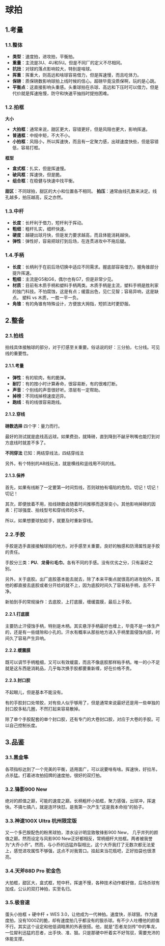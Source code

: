 # 球拍
## 1.考量
### 1.1.整体
- **类型**：速度拍，进攻拍，平衡拍。
- **重量**：主流是3U、4U和5U。但是不同厂的定义不尽相同。
- **抗扭**：对球的落点影响较大，特别是啥球。
- **挥重**：挥重大，则高远和啥球容易借力，但是挥速慢，而且吃体力。
- **保磅**：质保磅数影响球拍上线时候的信心。超磅毕竟没质保啊，玩的是心跳。
- **平衡点**：这直接影响头重感。头重球拍在杀球、高远和下压时可以借力，但是代价就是挥速拖慢，防守和快速平抽挡时提拍困难。
### 1.2.拍框
 **大小**
- **大拍框**：通常来说，甜区更大，容错更好，但是风阻也更大，影响挥速。
- **普通框**：中规中矩，不大不小。
- **小拍框**：风阻小，所以挥速快，而且有一定聚力感，出球速度快些，但是容错低，容易打框。

**框型**
- **盒式框**：扎实，但是挥速慢。
- **破风框**：挥速快，但是脆。
- **组合框**：在稳健与快速中找平衡。

**甜区**：不同球拍，甜区的大小和位置各不相同。
**拍压**：通常由线孔数来决定。线孔越多，拍压越高，反之亦然。

### 1.3.中杆
- **长度**：长杆利于借力，短杆利于挥动。
- **粗细**：粗杆扎实，细杆快速。
- **硬度**：越硬出球月快，但是发力要求越高，而且体能消耗越快。
- **弹性**：弹性好，容易把球打到后场，在连贯进攻中不拖后腿。
### 1.4.手柄
- **长度**：长柄利于在前后场切换中适应不同需求。握底部容易借力，握角锥部分提升挥速。
- **粗细**：主流是G5和G6，偶尔也有G7，但是非常少见。
- **材质**：目前有木质手柄和塑料手柄两类。木质手柄是主流，塑料手柄是胜利家的独门科技。不怕腐蚀，这是有点；缓震出色，见仁见智；容易异响，这是缺点。 塑料 vs 木质，一胜一平一负。
- **角锥**：有的角锥有特殊设计，方便放大拇指，短抓法时更舒服。

## 2.整备
### 2.1.拍线
拍线具体接触球的部分，对于打感至关重要。俗话说的好：三分拍，七分线。可见线的重要性。

#### 2.1.1.考量
- **弹性**：有的软肉，有的脆弹。
- **耐打**：有的按小时计算寿命，很容易断，有的很难打断。
- **声音**：个别线的声音很好听。漆层有一定帮助。
- **掉榜**：不同线掉榜速度迥异。
- **跑线**：有的线很容易跑线。
#### 2.1.2.穿线
**磅数选择**
四个字：量力而行。

最好的测试就是底线高远球。如果费劲，就降磅，直到降到不龇牙咧嘴也能打到对方底线时就差不多了。

**不同穿法**
已知：两结穿线法，四结穿线法

另外，有个特别的AB线玩法，就是横线和竖线用不同的线。

#### 2.1.3.保养
首先，如果有线断了一定要第一时间剪线，否则球拍有塌陷的危险。切记！切记！切记！

其次，即便放着不用，拍线磅数会随着时间推移而逐渐变小。其他影响掉磅的因素：打球强度、拍线型号和穿线师的水平。

所以，如果想要球拍趁手，就要及时重新穿线。

### 2.2.手胶
手胶是选手直接接触球拍的地方。对手感至关重要。良好的触感和防滑属性是手胶的责任。

手胶分三类：**PU**、**龙骨**和**毛巾**。各有不同的手感。没有优劣之分，只有喜好之别。

另外，关于底胶。出厂底胶基本能去就去，除了本来平衡点就很高的进攻拍外，其他的都直接去底胶或者分开给的就不上，因为底胶时间久了容易粘手柄，去不干净。

新拍到手的常规操作：去底胶，上打底膜，缠缓震膜，最后上手胶。

#### 2.2.1.打底膜
主要防止汗侵蚀手柄，特别是木柄。其实悬浮手柄最好也缠上，毕竟不是一体生产的，还是有一些缝隙和小孔的。汗水有概率从那些地方进入手柄里面侵蚀内部，时间久了容易产生异响。

#### 2.2.2.缓震膜
既可以调节手柄粗细，又可以有效缓震，而且不像底胶那样粘手柄。唯一的小不足就是这东西是消耗品，几乎每次换手胶都要重新缠，好在价格不贵。

#### 2.2.3.封口胶
不起眼儿，但是基本不能没有。

有的手胶封口处带胶，对有些人似乎够用了，但是通常来说最好还是用一些单独的封口胶多粘几圈，不然打起来容易散掉。

除了单个手胶配套的单个封口胶，还有专门的大卷封口胶，对应于大卷的手胶。可以自己控制长度。

## 3.品鉴
### 3.1.黑金隼
各项指标达到了一个完美的平衡，适用面广，可以说要啥有啥。挥速快，好拉吊，点杀猛。打着进攻拍招牌的速度拍，很好的双打拍。

### 3.2.锋影900 New
绝对的颜值之巅，可能的速度之巅。长柄粗杆小拍框，聚力感强，出球冲，挥速快。不搞七搞八，就是连环快怼。是我第一次产生“这是我本命拍”的拍子。

### 3.3.神速100X Ultra 杭州限定版
又一个多巴胺配色的粉黑球拍，漆水设计明显致敬锋影900 New， 几乎并列的颜值之巅。然而设定与风影900 New正好都相反，常柄细杆大拍框。两者被我誉为“大乔小乔”。然而，与小乔的迅猛炸裂相比，这个大乔我打了无数次都无法爱上，感觉进攻属性不够强，这点不对我胃口。挂起来当花瓶吧，正好拍袋也很漂亮。

### 3.4.天斧88D Pro 驼金色
大拍框，甜区大，盒式框，短中杆。挥速不慢，各种技术动作都好做，后场杀球有加成，公认的双打神拍，实至名归。

### 3.5.极音速
蛋头小拍框 + 硬中杆 + WES 3.0，让他成为一代神拍。速度快，杀球狠。作为速度拍，没有1000Z的脆，却有速度拍几乎都没有的狠杀球。有不少人吐槽他的颜值不行。其实这个设定和他低调暗黑的外表很搭。他，就是“忍者龙剑传”中的隼龙，一位犀利迅猛的忍者，出手快、准、狠。只是那硬中杆着实不好驾驭，需要充沛的体能支撑。